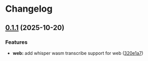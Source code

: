 # Changelog

## [0.1.1](https://github.com/odest/katip/compare/v0.1.0...v0.1.1) (2025-10-20)


### Features

* **web:** add whisper wasm transcribe support for web ([320e1a7](https://github.com/odest/katip/commit/320e1a7bd3bc0e5e85685bc102267c356f6d1fc5))
